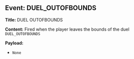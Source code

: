 ## Event: DUEL_OUTOFBOUNDS

**Title:** DUEL OUTOFBOUNDS

**Content:**
Fired when the player leaves the bounds of the duel
`DUEL_OUTOFBOUNDS`

**Payload:**
- `None`